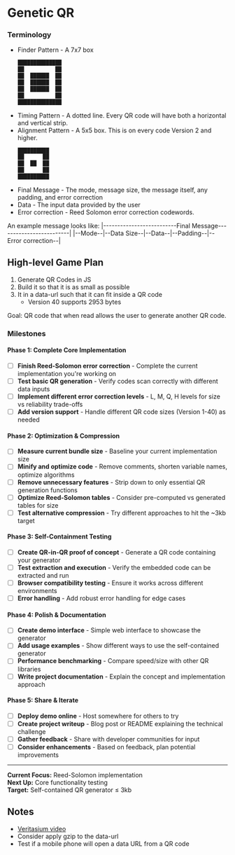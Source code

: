 # Genetic QR

### Terminology

- Finder Pattern - A 7x7 box
  ```sh
  ██████████████
  ██          ██
  ██  ██████  ██
  ██  ██████  ██
  ██  ██████  ██
  ██          ██
  ██████████████
  ```
- Timing Pattern - A dotted line. Every QR code will have both a horizontal and vertical strip.
- Alignment Pattern - A 5x5 box. This is on every code Version 2 and higher.
  ```sh
  ██████████
  ██      ██
  ██  ██  ██
  ██      ██
  ██████████
  ```
- Final Message - The mode, message size, the message itself, any padding, and error correction
- Data - The input data provided by the user
- Error correction - Reed Solomon error correction codewords.

An example message looks like:
|--------------------------Final Message-------------------------|
|--Mode--|--Data Size--|--Data--|--Padding--|--Error correction--|

## High-level Game Plan

1. Generate QR Codes in JS
2. Build it so that it is as small as possible
3. It in a data-url such that it can fit inside a QR code
   - Version 40 supports 2953 bytes

Goal: QR code that when read allows the user to generate another QR code.

### Milestones

#### **Phase 1: Complete Core Implementation**

- [ ] **Finish Reed-Solomon error correction** - Complete the current implementation you're working on
- [ ] **Test basic QR generation** - Verify codes scan correctly with different data inputs
- [ ] **Implement different error correction levels** - L, M, Q, H levels for size vs reliability trade-offs
- [ ] **Add version support** - Handle different QR code sizes (Version 1-40) as needed

#### **Phase 2: Optimization & Compression**

- [ ] **Measure current bundle size** - Baseline your current implementation size
- [ ] **Minify and optimize code** - Remove comments, shorten variable names, optimize algorithms
- [ ] **Remove unnecessary features** - Strip down to only essential QR generation functions
- [ ] **Optimize Reed-Solomon tables** - Consider pre-computed vs generated tables for size
- [ ] **Test alternative compression** - Try different approaches to hit the ~3kb target

#### **Phase 3: Self-Containment Testing**

- [ ] **Create QR-in-QR proof of concept** - Generate a QR code containing your generator
- [ ] **Test extraction and execution** - Verify the embedded code can be extracted and run
- [ ] **Browser compatibility testing** - Ensure it works across different environments
- [ ] **Error handling** - Add robust error handling for edge cases

#### **Phase 4: Polish & Documentation**

- [ ] **Create demo interface** - Simple web interface to showcase the generator
- [ ] **Add usage examples** - Show different ways to use the self-contained generator
- [ ] **Performance benchmarking** - Compare speed/size with other QR libraries
- [ ] **Write project documentation** - Explain the concept and implementation approach

#### **Phase 5: Share & Iterate**

- [ ] **Deploy demo online** - Host somewhere for others to try
- [ ] **Create project writeup** - Blog post or README explaining the technical challenge
- [ ] **Gather feedback** - Share with developer communities for input
- [ ] **Consider enhancements** - Based on feedback, plan potential improvements

---

**Current Focus:** Reed-Solomon implementation  
**Next Up:** Core functionality testing  
**Target:** Self-contained QR generator ≤ 3kb

## Notes

- [Veritasium video](https://youtu.be/w5ebcowAJD8)
- Consider apply gzip to the data-url
- Test if a mobile phone will open a data URL from a QR code
